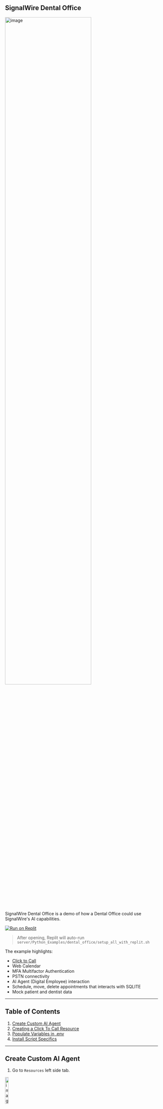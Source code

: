 SignalWire Dental Office
----------------

<img src="https://github.com/user-attachments/assets/b71a75e4-5aa4-422b-bcd7-4502036fe429" alt="image" style="width:75%;">


SignalWire Dental Office is a demo of how a Dental Office could use SignalWire's AI capabilities.

[![Run on Replit](https://replit.com/badge/github/signalwire/digital_employees.svg)](https://replit.com/github/signalwire/digital_employees)

> After opening, Replit will auto-run `server/Python_Examples/dental_office/setup_all_with_replit.sh`


The example highlights:

* [Click to Call](https://developer.signalwire.com/tools/c2c/technical-reference#methods)
* Web Calendar
* MFA Multifactor Authentication
* PSTN connectivity
* AI Agent (Digital Employee) interaction
* Schedule, move, delete appointments that interacts with SQLITE
* Mock patient and dentist data

---

## Table of Contents

1. [Create Custom AI Agent](#Create-Custom-AI-Agent)
2. [Creating a Click To Call Resource](#Creating-a-Click-To-Call-Resource)
3. [Populate Variables in .env](#Populate-Variables-in-env)
4. [Install Script Specifics](#Install-Script-Specifics)


---

## Create Custom AI Agent

1. Go to `Resources` left side tab.

<img src="https://github.com/user-attachments/assets/b5dd5804-207a-42b0-a22c-f4575bd3a225" alt="image" style="width:15%;">


2. Click the button `Add New`

<img src="https://github.com/user-attachments/assets/07eea87d-b2fc-4a92-8c7a-dfb97c462eaa" alt="image" style="width:15%;">


3. Choose `AI Agent`

<img src="https://github.com/user-attachments/assets/a0dc60a6-a871-402c-8ec7-07da15e8113e" alt="image" style="width:50%;">


4. Choose `Custom AI Agent`

<img src="https://github.com/user-attachments/assets/a5ee97ff-3d06-4c10-86a7-ba6c6422d99b" alt="image" style="width:50%;">


5. Click the `functions` tab

<img src="https://github.com/user-attachments/assets/041c2e7c-3187-4c6d-adf4-4e87c1f1f3af" alt="image" style="width:50%;">



6. Enter the URL in the search box. In this example we are using NGROK. https://admin:password@test.ngrok-free.app/swaig

<img src="https://github.com/user-attachments/assets/e83fb060-4444-46b3-a5a2-3cf4e643a701" alt="image" style="width:50%;">


7. Click the checkbox to enable the functions. Then click the `create` button.


<img src="https://github.com/user-attachments/assets/f4073afa-4b54-4cda-a807-71ddc697acb3" alt="image" style="width:50%;">


8. Then click the `save` button.

<img src="https://github.com/user-attachments/assets/528c5188-19db-4460-b8de-ee4d11bda4fe" alt="image" style="width:50%;">



## Creating a Click To Call Resource

From the SignalWire dashboard:

1. Click Tools at the bottom left menu, then Click To Call

<img src="https://github.com/user-attachments/assets/1662fc43-d20c-4479-b221-c26038f83daf" alt="image" style="width:10%;">


2. Click + Add

<img src="https://github.com/user-attachments/assets/26876fbf-e8ed-4c06-9177-9ad27d5c7b53" alt="image" style="width:10%;">

3. Choose and select the Resource

<img src="https://github.com/user-attachments/assets/5e1a9a6e-d7e9-445a-b413-06d79b3e83d2" alt="image" style="width:50%;">


4. Click the word Add

<img src="https://github.com/user-attachments/assets/02adb341-dc2d-448c-aa09-34b03a19e508" alt="image" style="width:50%;">

5. You now have a click to call widget

<img src="https://github.com/user-attachments/assets/0dfcaccb-e13c-4c7c-bd3f-c8b34444fed9" alt="image" style="width:50%;">


## Populate Variables in env

The setup script will output a .env file that you will populate with credentials and API keys.


```
HTTP_USERNAME=admin
HTTP_PASSWORD=password
SIGNALWIRE_PROJECT_ID=
SIGNALWIRE_TOKEN=
SIGNALWIRE_SPACE=
FROM_NUMBER=
C2C_ADDRESS=
C2C_API_KEY=
NGROK_DOMAIN=
NGROK_PATH=/usr/local/bin/ngrok
NGROK_AUTH_TOKEN=
```


* `HTTP_USERNAME` HTTP username that is used in the dashboard endpoint SWML URL.
* `HTTP_PASSWORD` HTTP password that is used in the dashboard endpoint SWML URL.
* `SIGNALWIRE_PROJECT_ID` Your SignalWire Project ID. This is found in the dashboard.
* `SIGNALWIRE_TOKEN` Your SignalWire Token (API Key). This is generated in the dashboard under API.
* `SignalWire Space` This is your subdomain name. For example: hxxps://subdomain.signalwire.com.
* `FROM_NUMBER` This is a phone number from your SignalWire dashboard and is project specific.
* `C2C_ADDRESS` This is the address that is created when you create a Click To Call resource widget.
  *  This is found under Tools > Click To Call > Then click on the widget.
  *  Use the Address. In this example you would use `dental-office-kihyn`

<img src="https://github.com/user-attachments/assets/ae05c14d-dd58-410c-a513-9ef141c9b6db" alt="image" style="width:50%;">

* `C2C_API_KEY` Use the Copy Token (Key)
* `NGROK_DOMAIN` Use if you have a custom NGROK domain
* `NGROK_PATH` Edit this if your ngrok path is different.
* `NGROK_AUTH_TOKEN` Use the token from the NGROK dashboard.



## Install Script Specifics

### Script Header and Directory Structure
- **File**: None (just creates directories)
- **Content**: `mkdir -p dental_app/templates dental_app/static/css dental_app/static/js`

### Create schema.sql
- **File**: `dental_app/schema.sql`
- **Content**: Defines tables (`patients`, `dentists`, `appointments`, `visits`).

### Create index.html
- **File**: `dental_app/templates/index.html`
- **Content**: Calendar UI with links to add/manage appointments.

### Create add_appointment.html
- **File**: `dental_app/templates/add_appointment.html`
- **Content**: Form for adding appointments via web UI.
- This is for the web interface, not SWAIG endpoints.

### Create move_appointment.html
- **File**: `dental_app/templates/move_appointment.html`
- **Content**: Form for moving appointments via web UI.
- Web UI only.

### Create admin_dentists.html
- **File**: `dental_app/templates/admin_dentists.html`
- **Content**: Manage dentists UI.
- Dentist management UI, not SWAIG-related.

### Create admin_add_dentist.html
- **File**: `dental_app/templates/admin_add_dentist.html`
- **Content**: Add dentist form.
- Web UI only.

### Create admin_edit_dentist.html
- **File**: `dental_app/templates/admin_edit_dentist.html`
- **Content**: Edit dentist form.
- Web UI only.

### Create admin_patients.html
- **File**: `dental_app/templates/admin_patients.html`
- **Content**: Manage patients UI.
- Web UI only.

### Create admin_add_patient.html
- **File**: `dental_app/templates/admin_add_patient.html`
- **Content**: Add patient form.
- Web UI only.

### Create admin_edit_patient.html
- **File**: `dental_app/templates/admin_edit_patient.html`
- **Content**: Edit patient form.
- Web UI only.

### Create admin_add_appointment.html
- **File**: `dental_app/templates/admin_add_appointment.html`
- **Content**: Add appointment form for admin UI.
- Web UI only.

### Create admin_patient_visits.html
- **File**: `dental_app/templates/admin_patient_visits.html`
- **Content**: View patient visits and appointments UI.
- Web UI only.

### Create admin_add_patient_visit.html
- **File**: `dental_app/templates/admin_add_patient_visit.html`
- **Content**: Add patient visit form.
- Web UI only.

### Create debug_db.html
- **File**: `dental_app/templates/debug_db.html`
- **Content**: Debug database view UI.
- Web UI only.

### Create generate_token.html
- **File**: `dental_app/templates/generate_token.html`
- **Content**: Token generation UI.
- Web UI only.

### Create create_fake_data.py
- **File**: `dental_app/create_fake_data.py`
- **Content**: Generates fake data with E.164 phone numbers.

### Create init_db.py
- **File**: `dental_app/init_db.py`
- **Content**: Initializes the database with `schema.sql`.

### Create app.py
- **File**: `dental_app/app.py`
- **Content**: Main Flask app with SWAIG endpoints.

### Create requirements.txt
- **File**: `dental_app/requirements.txt`
- **Content**: Lists Python dependencies (`flask`, `signalwire-swaig`, etc.).

### Setup Commands
- **File**: None (just commands)
- **Content**: Sets up venv, installs requirements, runs `init_db.py` and `create_fake_data.py`.
